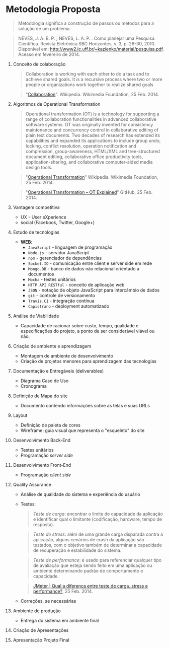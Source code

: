 # Metodologia Proposta

> Metodologia significa a construção de passos ou métodos para a solução de um problema.

> NEVES, J. A. B. P. ; NEVES, L. A. P. . Como planejar uma Pesquisa Científica. Revista Eletrônica SBC Horizontes, v. 3, p. 26-30, 2010. Disponível em: <http://www2.ic.uff.br/~kazienko/material/pesquisa.pdf>. Acesso em fevereiro de 2014.

1. Conceito de colaboração
    > Collaboration is working with each other to do a task and to achieve shared goals. It is a recursive process where two or more people or organizations work together to realize shared goals

    > "[Collaboration](http://en.wikipedia.org/wiki/Collaboration 'Collaboration')". Wikipedia. Wikimedia Foundation, 25 Feb. 2014.

2. Algoritmos de Operational Transformation
    > Operational transformation (OT) is a technology for supporting a range of collaboration functionalities in advanced collaborative software systems. OT was originally invented for consistency maintenance and concurrency control in collaborative editing of plain text documents. Two decades of research has extended its capabilities and expanded its applications to include group undo, locking, conflict resolution, operation notification and compression, group-awareness, HTML/XML and tree-structured document editing, collaborative office productivity tools, application-sharing, and collaborative computer-aided media design tools.

    > "[Operational Transformation](http://en.wikipedia.org/wiki/Operational_transformation 'Operational Transformation')" Wikipedia. Wikimedia Foundation, 25 Feb. 2014.

    > "[Operational Transformation – OT Explained](http://operational-transformation.github.io/ 'Operational Transformation – OT Explained')" GitHub, 25 Feb. 2014.

3. Vantagem competitiva
    * UX - User eXperience
    * social (Facebook, Twitter, Google+)

4. Estudo de tecnologias
    * **WEB**:
        * `JavaScript` - linguagem de programação
        * `Node.js` - servidor JavaScript
        * `npm` - gerenciador de dependências
        * `Socket.IO` - comunicação entre client e server side em rede
        * `Mongo.DB` - banco de dados não relacional orientado a documentos
        * `Mocha` - testes unitários
        * `HTTP API RESTful` - conceito de aplicação web
        * `JSON` - notação de objeto JavaScript para intercâmbio de dados
        * `git` - controle de versionamento
        * `Travis.CI` - integração contínua
        * `Capistrano` - deployment automatizado

5. Análise de Viabilidade
    * Capacidade de racionar sobre custo, tempo, qualidade e especificações do projeto, a ponto de ser considerável viável ou não.

6. Criação de ambiente e aprendizagem
    * Montagem de ambiente de desenvolvimento
    * Criação de projetos menores para aprendizagem das tecnologias

7. Documentação e Entregáveis (deliverables)
    * Diagrama Caso de Uso
    * Cronograma

8. Definição de Mapa do site
    * Documento contendo informações sobre as telas e suas URLs

9. Layout
    * Definição de paleta de cores
    * Wireframe: guia visual que representa o "esqueleto" do site

10. Desenvolvimento Back-End
    * Testes unitários
    * Programação *server side*

11. Desenvolvimento Front-End
    * Programação *client side*

12. Quality Assurance
    * Análise de qualidade do sistema e experiência do usuário
    * Testes:

        > *Teste de carga*: encontrar o limite de capacidade da aplicação e identificar qual o limitante (codificação, hardware, tempo de resposta).

        > *Teste de stress*: além de uma grande carga disparada contra a aplicação, alguns cenários de crash da aplicação são testados, com o objetivo também de determinar a capacidade de recuperação e estabilidade do sistema.

        > *Teste de performance*: é usado para referenciar qualquer tipo de avaliação que esteja sendo feito em uma aplicação ou ambiente determinando padrão de comportamento e capacidade.

        > [JMeter | Qual a diferença entre teste de carga, stress e performance?](http://jmeter.com.br/2013/04/qual-a-diferenca-entre-teste-de-stress-performance-e-carga/ 'JMeter | Qual a diferença entre teste de carga, stress e performance?'), 25 Feb. 2014.

    * Correções, se necessárias

13. Ambiente de produção
    * Entrega do sistema em ambiente final

14. Criação de Apresentações

15. Apresentação Projeto Final
